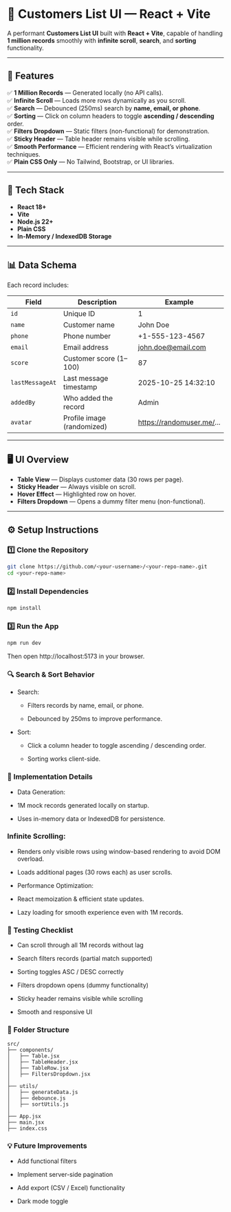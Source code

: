 # 🧾 Customers List UI — React + Vite

A performant **Customers List UI** built with **React + Vite**, capable of handling **1 million records** smoothly with **infinite scroll**, **search**, and **sorting** functionality.

---

## 🚀 Features

✅ **1 Million Records** — Generated locally (no API calls).  
✅ **Infinite Scroll** — Loads more rows dynamically as you scroll.  
✅ **Search** — Debounced (250ms) search by **name, email, or phone**.  
✅ **Sorting** — Click on column headers to toggle **ascending / descending** order.  
✅ **Filters Dropdown** — Static filters (non-functional) for demonstration.  
✅ **Sticky Header** — Table header remains visible while scrolling.  
✅ **Smooth Performance** — Efficient rendering with React’s virtualization techniques.  
✅ **Plain CSS Only** — No Tailwind, Bootstrap, or UI libraries.

---

## 🧩 Tech Stack

- **React 18+**
- **Vite**
- **Node.js 22+**
- **Plain CSS**
- **In-Memory / IndexedDB Storage**

---

## 📊 Data Schema

Each record includes:

| Field          | Description                 | Example                          |
|----------------|-----------------------------|----------------------------------|
| `id`           | Unique ID                   | 1                                |
| `name`         | Customer name               | John Doe                         |
| `phone`        | Phone number                | +1-555-123-4567                  |
| `email`        | Email address               | john.doe@email.com               |
| `score`        | Customer score (1–100)      | 87                               |
| `lastMessageAt`| Last message timestamp      | 2025-10-25 14:32:10              |
| `addedBy`      | Who added the record        | Admin                            |
| `avatar`       | Profile image (randomized)  | https://randomuser.me/...        |

---

## 🖥️ UI Overview

- **Table View** — Displays customer data (30 rows per page).
- **Sticky Header** — Always visible on scroll.
- **Hover Effect** — Highlighted row on hover.
- **Filters Dropdown** — Opens a dummy filter menu (non-functional).

---

## ⚙️ Setup Instructions

### 1️⃣ Clone the Repository
```bash
git clone https://github.com/<your-username>/<your-repo-name>.git
cd <your-repo-name>
```

### 2️⃣ Install Dependencies
```bash
npm install
```
### 3️⃣ Run the App
```bash
npm run dev
```

Then open http://localhost:5173
 in your browser.

### 🔍 Search & Sort Behavior

- Search:

  - Filters records by name, email, or phone.

  - Debounced by 250ms to improve performance.

- Sort:

  - Click a column header to toggle ascending / descending order.

  - Sorting works client-side.
 
 ### 🧠 Implementation Details

- Data Generation:

 - 1M mock records generated locally on startup.

 - Uses in-memory data or IndexedDB for persistence.

### Infinite Scrolling:

- Renders only visible rows using window-based rendering to avoid DOM overload.

- Loads additional pages (30 rows each) as user scrolls.

- Performance Optimization:

- React memoization & efficient state updates.
  
- Lazy loading for smooth experience even with 1M records.

### 🧪 Testing Checklist

  - Can scroll through all 1M records without lag

  - Search filters records (partial match supported)
 
  - Sorting toggles ASC / DESC correctly

  - Filters dropdown opens (dummy functionality)

  - Sticky header remains visible while scrolling

  - Smooth and responsive UI

   ### 📁 Folder Structure
   ```base
src/
├── components/
│   ├── Table.jsx
│   ├── TableHeader.jsx
│   ├── TableRow.jsx
│   ├── FiltersDropdown.jsx
│
├── utils/
│   ├── generateData.js
│   ├── debounce.js
│   ├── sortUtils.js
│
├── App.jsx
├── main.jsx
├── index.css
```
### 💡 Future Improvements

 - Add functional filters

 - Implement server-side pagination

 - Add export (CSV / Excel) functionality

 - Dark mode toggle
